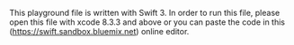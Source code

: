 This playground file is written with Swift 3. In order to run this file, please open this file with xcode 8.3.3 and above or you can paste the code in this (https://swift.sandbox.bluemix.net) online editor.
